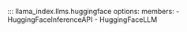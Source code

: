 ::: llama_index.llms.huggingface
    options:
      members:
        - HuggingFaceInferenceAPI
        - HuggingFaceLLM
